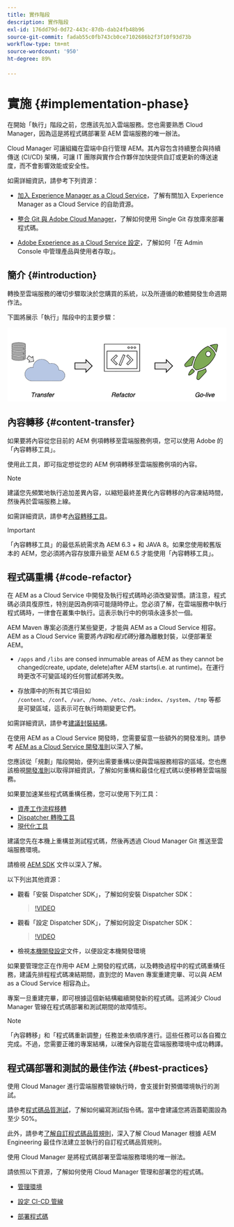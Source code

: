 ```yaml
---
title: 實作階段
description: 實作階段
exl-id: 176dd79d-0d72-443c-87db-dab24fb48b96
source-git-commit: fadab55c0fb743cb0ce7102686b2f3f10f93d73b
workflow-type: tm+mt
source-wordcount: '950'
ht-degree: 89%

---
```


# 實施 {#implementation-phase}

在開始「執行」階段之前，您應該先加入雲端服務。您也需要熟悉 Cloud Manager，因為這是將程式碼部署至 AEM 雲端服務的唯一辦法。

Cloud Manager 可讓組織在雲端中自行管理 AEM。其內容包含持續整合與持續傳送 (CI/CD) 架構，可讓 IT 團隊與實作合作夥伴加快提供自訂或更新的傳送速度，而不會影響效能或安全性。

如需詳細資訊，請參考下列資源：

* [加入 Experience Manager as a Cloud Service](https://experienceleague.adobe.com/docs/experience-manager-cloud-service/onboarding/home.html)，了解有關加入 Experience Manager as a Cloud Service 的自助資源。

* [整合 Git 與 Adobe Cloud Manager](https://experienceleague.adobe.com/docs/experience-manager-cloud-service/implementing/managing-code/integrating-with-git.html)，了解如何使用 Single Git 存放庫來部署程式碼。

* [Adobe Experience as a Cloud Service 設定](https://experienceleague.adobe.com/docs/experience-manager-cloud-service/security/ims-support.html#aem-configuration)，了解如何「在 Admin Console 中管理產品與使用者存取」。


## 簡介 {#introduction}

轉換至雲端服務的確切步驟取決於您購買的系統，以及所遵循的軟體開發生命週期作法。

下圖將展示「執行」階段中的主要步驟：

![影像](/help/move-to-cloud-service/assets/exec-image1.png)

## 內容轉移 {#content-transfer}

如果要將內容從您目前的 AEM 例項轉移至雲端服務例項，您可以使用 Adobe 的「內容轉移工具」。

使用此工具，即可指定想從您的 AEM 例項轉移至雲端服務例項的內容。

>[!NOTE]
>建議您先頻繁地執行追加差異內容，以縮短最終差異化內容轉移的內容凍結時間，然後再於雲端服務上線。

如需詳細資訊，請參考[內容轉移工具](/help/move-to-cloud-service/content-transfer-tool/overview-content-transfer-tool.md)。

>[!IMPORTANT]
>「內容轉移工具」的最低系統需求為 AEM 6.3 + 和 JAVA 8。如果您使用較舊版本的 AEM，您必須將內容存放庫升級至 AEM 6.5 才能使用「內容轉移工具」。

## 程式碼重構 {#code-refactor}

在 AEM as a Cloud Service 中開發及執行程式碼時必須改變習慣。請注意，程式碼必須具復原性，特別是因為例項可能隨時停止。您必須了解，在雲端服務中執行程式碼時，一律會在叢集中執行。這表示執行中的例項永遠多於一個。

AEM Maven 專案必須進行某些變更，才能與 AEM as a Cloud Service 相容。AEM as a Cloud Service 需要將&#x200B;*內容*&#x200B;和&#x200B;*程式碼*&#x200B;分離為離散封裝，以便部署至 AEM。

* `/apps` and `/libs` are consed inmumable areas of AEM as they cannot be changed(create, update, delete)after AEM starts(i.e. at runtime)。在運行時更改不可變區域的任何嘗試都將失敗。

* 存放庫中的所有其它項目如 `/content`、`/conf`、`/var`、`/home`、`/etc`、`/oak:index`、`/system`、`/tmp` 等都是可變區域，這表示可在執行時期變更它們。

如需詳細資訊，請參考[建議封裝結構](https://experienceleague.adobe.com/docs/experience-manager-cloud-service/implementing/developing/aem-project-content-package-structure.html#recommended-package-structure)。

在使用 AEM as a Cloud Service 開發時，您需要留意一些額外的開發准則。請參考 [AEM as a Cloud Service 開發准則](https://experienceleague.adobe.com/docs/experience-manager-cloud-service/implementing/developing/development-guidelines.html)以深入了解。

您應該從「規劃」階段開始，便列出需要重構以便與雲端服務相容的區域。您也應該檢視[開發准則](https://experienceleague.adobe.com/docs/experience-manager-cloud-service/implementing/developing/development-guidelines.html)以取得詳細資訊，了解如何重構和最佳化程式碼以便移轉至雲端服務。

如果要加速某些程式碼重構任務，您可以使用下列工具：

* [資產工作流程移轉](/help/move-to-cloud-service/moving-to-aem-assets/asset-workflow-migration-tool.md)
* [Dispatcher 轉換工具](/help/move-to-cloud-service/refactoring-tools/dispatcher-transformation-utility-tools.md)
* [現代化工具](/help/move-to-cloud-service/refactoring-tools/aem-modernization-tools.md)

建議您先在本機上重構並測試程式碼，然後再透過 Cloud Manager Git 推送至雲端服務環境。

請檢視 [AEM SDK](https://experienceleague.adobe.com/docs/experience-manager-cloud-service/implementing/deploying/overview.html#aem-as-a-cloud-service-sdk) 文件以深入了解。

以下列出其他資源：

* 觀看「安裝 Dispatcher SDK」，了解如何安裝 Dispatcher SDK：

   >[!VIDEO](https://video.tv.adobe.com/v/30601)

* 觀看「設定 Dispatcher SDK」，了解如何設定 Dispatcher SDK：

   >[!VIDEO](https://video.tv.adobe.com/v/30602)

* 檢視[本機開發設定](https://experienceleague.adobe.com/docs/experience-manager-learn/cloud-service/local-development-environment-set-up/overview.html)文件，以便設定本機開發環境


如果要管理您正在作用中 AEM 上開發的程式碼，以及轉換過程中的程式碼重構任務，建議先排程程式碼凍結期間，直到您的 Maven 專案重建完畢、可以與 AEM as a Cloud Service 相容為止。

專案一旦重建完畢，即可根據這個新結構繼續開發新的程式碼。這將減少 Cloud Manager 管線在程式碼部署和測試期間的故障情形。

>[!NOTE]
>「內容轉移」和「程式碼重新調整」任務並未依順序進行。這些任務可以各自獨立完成。不過，您需要正確的專案結構，以確保內容能在雲端服務環境中成功轉譯。

## 程式碼部署和測試的最佳作法 {#best-practices}

使用 Cloud Manager 進行雲端服務管線執行時，會支援針對預備環境執行的測試。

請參考[程式碼品質測試](https://experienceleague.adobe.com/docs/experience-manager-cloud-service/implementing/developing/understand-test-results.html#code-quality-testing)，了解如何編寫測試指令碼。當中會建議您將涵蓋範圍設為至少 50%。

此外，請參考[了解自訂程式碼品質規則](https://experienceleague.adobe.com/docs/experience-manager-cloud-service/implementing/using-cloud-manager/custom-code-quality-rules.html)，深入了解 Cloud Manager 根據 AEM Engineering 最佳作法建立並執行的自訂程式碼品質規則。

使用 Cloud Manager 是將程式碼部署至雲端服務環境的唯一辦法。

請依照以下資源，了解如何使用 Cloud Manager 管理和部署您的程式碼。

* [管理環境](https://experienceleague.adobe.com/docs/experience-manager-cloud-service/implementing/using-cloud-manager/manage-environments.html)

* [設定 CI-CD 管線](https://experienceleague.adobe.com/docs/experience-manager-cloud-service/implementing/using-cloud-manager/configure-pipeline.html)

* [部署程式碼](https://experienceleague.adobe.com/docs/experience-manager-cloud-service/implementing/using-cloud-manager/deploy-code.html)



